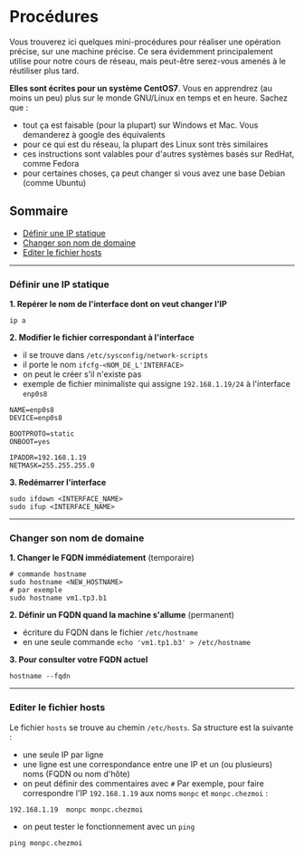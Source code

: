 # Procédures

Vous trouverez ici quelques mini-procédures pour réaliser une opération précise, sur une machine précise. Ce sera évidemment principalement utilise pour notre cours de réseau, mais peut-être serez-vous amenés à le réutiliser plus tard.  

**Elles sont écrites pour un système CentOS7**. Vous en apprendrez (au moins un peu) plus sur le monde GNU/Linux en temps et en heure. Sachez que :
* tout ça est faisable (pour la plupart) sur Windows et Mac. Vous demanderez à google des équivalents
* pour ce qui est du réseau, la plupart des Linux sont très similaires
* ces instructions sont valables pour d'autres systèmes basés sur RedHat, comme Fedora
* pour certaines choses, ça peut changer si vous avez une base Debian (comme Ubuntu)

## Sommaire

* [Définir une IP statique](#definir-une-ip-statique)
* [Changer son nom de domaine](#changer-son-nom-de-domaine)
* [Editer le fichier hosts](#editer-le-fichier-hosts)

---

### Définir une IP statique
**1. Repérer le nom de l'interface dont on veut changer l'IP**
```
ip a
```
**2. Modifier le fichier correspondant à l'interface**
* il se trouve dans `/etc/sysconfig/network-scripts`
* il porte le nom `ifcfg-<NOM_DE_L'INTERFACE>`
* on peut le créer s'il n'existe pas
* exemple de fichier minimaliste qui assigne `192.168.1.19/24` à l'interface `enp0s8`
```
NAME=enp0s8
DEVICE=enp0s8

BOOTPROTO=static
ONBOOT=yes

IPADDR=192.168.1.19
NETMASK=255.255.255.0
```
**3. Redémarrer l'interface**
```
sudo ifdown <INTERFACE_NAME>
sudo ifup <INTERFACE_NAME>
```

---

### Changer son nom de domaine

**1. Changer le FQDN immédiatement** (temporaire)
```
# commande hostname
sudo hostname <NEW_HOSTNAME>
# par exemple
sudo hostname vm1.tp3.b1
```
**2. Définir un FQDN quand la machine s'allume** (permanent)
* écriture du FQDN dans le fichier `/etc/hostname`
* en une seule commande `echo 'vm1.tp1.b3' > /etc/hostname`

**3. Pour consulter votre FQDN actuel**
```
hostname --fqdn
```

---

### Editer le fichier hosts

Le fichier `hosts` se trouve au chemin `/etc/hosts`. Sa structure est la suivante :
* une seule IP par ligne
* une ligne est une correspondance entre une IP et un (ou plusieurs) noms (FQDN ou nom d'hôte)
* on peut définir des commentaires avec `#`
Par exemple, pour faire correspondre l'IP `192.168.1.19` aux noms `monpc` et `monpc.chezmoi` :
```
192.168.1.19  monpc monpc.chezmoi
```
* on peut tester le fonctionnement avec un `ping`
```
ping monpc.chezmoi
```

